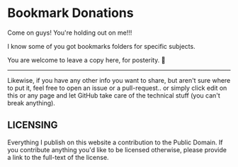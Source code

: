 # Bookmark Donations


Come on guys! You're holding out on me!!!

I know some of you got bookmarks folders for specific subjects.

You are welcome to leave a copy here, for posterity. :bow:

---

Likewise, if you have any other info you want to share, but aren't sure where to put it, feel free to open an issue or a pull-request.. or simply click edit on this or any page and let GitHub take care of the technical stuff (you can't break anything).

## LICENSING

Everything I publish on this website a contribution to the Public Domain. If you contribute anything you'd like to be licensed otherwise, please provide a link to the full-text of the license.
